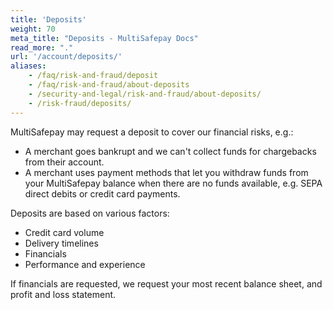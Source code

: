 ```yaml
---
title: 'Deposits'
weight: 70
meta_title: "Deposits - MultiSafepay Docs"
read_more: "."
url: '/account/deposits/'
aliases:
    - /faq/risk-and-fraud/deposit
    - /faq/risk-and-fraud/about-deposits
    - /security-and-legal/risk-and-fraud/about-deposits/
    - /risk-fraud/deposits/
---
```


MultiSafepay may request a deposit to cover our financial risks, e.g.:

- A merchant goes bankrupt and we can't collect funds for chargebacks from their account.
- A merchant uses payment methods that let you withdraw funds from your MultiSafepay balance when there are no funds available, e.g. SEPA direct debits or credit card payments. 

Deposits are based on various factors:

* Credit card volume
* Delivery timelines
* Financials
* Performance and experience

If financials are requested, we request your most recent balance sheet, and profit and loss statement. 


